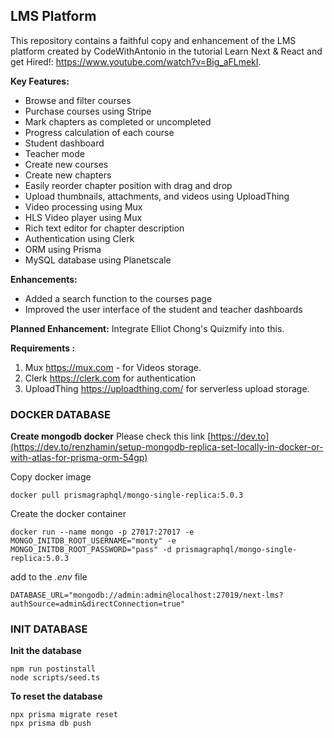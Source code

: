 ## LMS Platform

This repository contains a faithful copy and enhancement of the LMS platform created by CodeWithAntonio in the tutorial Learn Next & React and get Hired!: https://www.youtube.com/watch?v=Big_aFLmekI.

**Key Features:**
* Browse and filter courses
* Purchase courses using Stripe
* Mark chapters as completed or uncompleted
* Progress calculation of each course
* Student dashboard
* Teacher mode
* Create new courses
* Create new chapters
* Easily reorder chapter position with drag and drop
* Upload thumbnails, attachments, and videos using UploadThing
* Video processing using Mux
* HLS Video player using Mux
* Rich text editor for chapter description
* Authentication using Clerk
* ORM using Prisma
* MySQL database using Planetscale

**Enhancements:**

* Added a search function to the courses page
* Improved the user interface of the student and teacher dashboards

**Planned Enhancement:**
Integrate Elliot Chong's Quizmify into this.

**Requirements :**
1. Mux https://mux.com - for Videos storage.
2. Clerk https://clerk.com for authentication 
3. UploadThing https://uploadthing.com/ for serverless upload storage.

### DOCKER DATABASE
**Create mongodb docker**
Please check this link [https://dev.to](https://dev.to/renzhamin/setup-mongodb-replica-set-locally-in-docker-or-with-atlas-for-prisma-orm-54gp)

Copy docker image
```
docker pull prismagraphql/mongo-single-replica:5.0.3
```
Create the docker container
```
docker run --name mongo -p 27017:27017 -e MONGO_INITDB_ROOT_USERNAME="monty" -e MONGO_INITDB_ROOT_PASSWORD="pass" -d prismagraphql/mongo-single-replica:5.0.3
```
add to the *.env* file
```
DATABASE_URL="mongodb://admin:admin@localhost:27019/next-lms?authSource=admin&directConnection=true"
```

### INIT DATABASE
**Init the database**
```
npm run postinstall
node scripts/seed.ts
```
**To reset the database**
```
npx prisma migrate reset
npx prisma db push
```